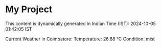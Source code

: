 # My Project

This content is dynamically generated in Indian Time (IST): 2024-10-05 01:42:05 IST


Current Weather in Coimbatore:
Temperature: 26.88 °C
Condition: mist
